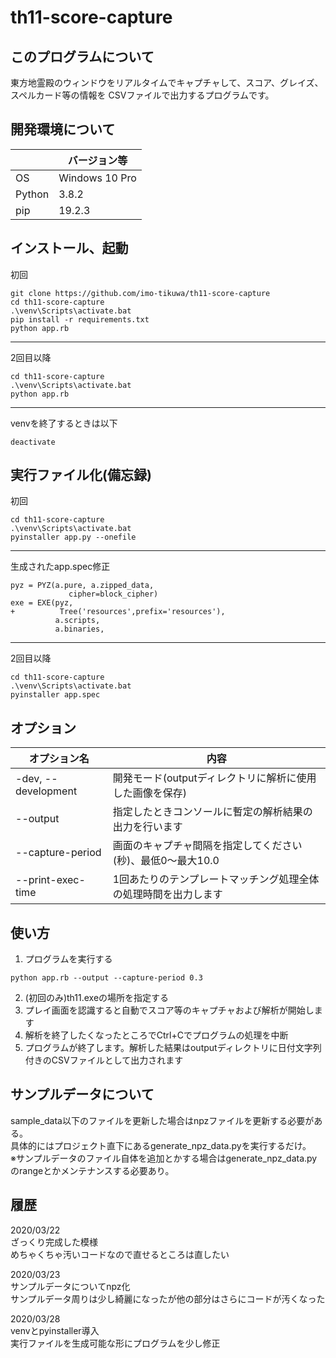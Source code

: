 # th11-score-capture

## このプログラムについて
東方地霊殿のウィンドウをリアルタイムでキャプチャして、スコア、グレイズ、スペルカード等の情報を
CSVファイルで出力するプログラムです。

## 開発環境について
|| バージョン等 |
|---|---|
| OS | Windows 10 Pro |
| Python | 3.8.2 |
| pip | 19.2.3 |

## インストール、起動
初回
```
git clone https://github.com/imo-tikuwa/th11-score-capture
cd th11-score-capture
.\venv\Scripts\activate.bat
pip install -r requirements.txt
python app.rb
```

---
2回目以降
```
cd th11-score-capture
.\venv\Scripts\activate.bat
python app.rb
```

---
venvを終了するときは以下
```
deactivate
```

## 実行ファイル化(備忘録)
初回
```
cd th11-score-capture
.\venv\Scripts\activate.bat
pyinstaller app.py --onefile
```

---
生成されたapp.spec修正
```
pyz = PYZ(a.pure, a.zipped_data,
             cipher=block_cipher)
exe = EXE(pyz,
+          Tree('resources',prefix='resources'),
          a.scripts,
          a.binaries,
```

---
2回目以降
```
cd th11-score-capture
.\venv\Scripts\activate.bat
pyinstaller app.spec
```

## オプション
| オプション名 | 内容 |
|---|---|
| -dev, --development | 開発モード(outputディレクトリに解析に使用した画像を保存) |
| --output | 指定したときコンソールに暫定の解析結果の出力を行います |
| --capture-period | 画面のキャプチャ間隔を指定してください(秒)、最低0～最大10.0 |
| --print-exec-time | 1回あたりのテンプレートマッチング処理全体の処理時間を出力します |

## 使い方
1. プログラムを実行する
```
python app.rb --output --capture-period 0.3
```

2.  (初回のみ)th11.exeの場所を指定する
3. プレイ画面を認識すると自動でスコア等のキャプチャおよび解析が開始します
4. 解析を終了したくなったところでCtrl+Cでプログラムの処理を中断
5. プログラムが終了します。解析した結果はoutputディレクトリに日付文字列付きのCSVファイルとして出力されます

## サンプルデータについて
sample_data以下のファイルを更新した場合はnpzファイルを更新する必要がある。  
具体的にはプロジェクト直下にあるgenerate_npz_data.pyを実行するだけ。  
※サンプルデータのファイル自体を追加とかする場合はgenerate_npz_data.pyのrangeとかメンテナンスする必要あり。

## 履歴
2020/03/22  
ざっくり完成した模様  
めちゃくちゃ汚いコードなので直せるところは直したい

2020/03/23  
サンプルデータについてnpz化  
サンプルデータ周りは少し綺麗になったが他の部分はさらにコードが汚くなった

2020/03/28  
venvとpyinstaller導入  
実行ファイルを生成可能な形にプログラムを少し修正
